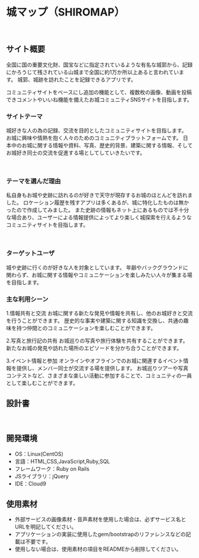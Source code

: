 # 城マップ（SHIROMAP）
​
## サイト概要
全国に国の重要文化財、国宝などに指定されているような有名な城郭から、記録にかろうじて残されている山城まで全国に約1万か所以上あると言われています。
城郭、城跡を訪れたことを記録できるアプリです。

コミュニティサイトをベースにし追加の機能として、複数枚の画像、動画を投稿できコメントやいいね機能を備えたお城コミュニティSNSサイトを目指します。

### サイトテーマ
城好きな人の為の記録、交流を目的としたコミュニティサイトを目指します。
お城に興味や情熱を抱く人々のためのコミュニティプラットフォームです。
日本中のお城に関する情報や資料、写真、歴史的背景、建築に関する情報、そしてお城好き同士の交流を促進する場としてしていきたいです。

​
### テーマを選んだ理由
私自身もお城や史跡に訪れるのが好きで天守が現存するお城のほとんどを訪れました。
ロケーション履歴を残すアプリは多くあるが、城に特化したものは無かったので作成してみました。
また史跡の情報もネット上にあるものでは不十分な場合あり、ユーザーによる情報提供によってより楽しく城探索を行えるようなコミュニティサイトを目指します。

​
### ターゲットユーザ
城や史跡に行くのが好きな人を対象としています。
年齢やバックグラウンドに関わらず、お城に関する情報やコミュニケーションを楽しみたい人々が集まる場を目指します。
​
### 主な利用シーン
 1.情報共有と交流
 お城に関する新たな発見や情報を共有し、他のお城好きと交流を行うことができます。
 歴史的な事実や建築に関する知識を交換し、共通の趣味を持つ仲間とのコミュニケーションを楽しむことができます。

 2.写真と旅行記の共有
 お城巡りの写真や旅行体験を共有することができます。
 新たなお城の発見や訪れた場所のエピソードを分かち合うことができます。

 3.イベント情報と参加
 オンラインやオフラインでのお城に関連するイベント情報を提供し、メンバー同士が交流する場を提供します。
 お城巡りツアーや写真コンテストなど、さまざまな楽しい活動に参加することで、コミュニティの一員として楽しむことができます。
​
## 設計書
<!--テーマを設定・提出する時点では不要です-->
​
## 開発環境
- OS：Linux(CentOS)
- 言語：HTML,CSS,JavaScript,Ruby,SQL
- フレームワーク：Ruby on Rails
- JSライブラリ：jQuery
- IDE：Cloud9
​
## 使用素材
- 外部サービスの画像素材・音声素材を使用した場合は、必ずサービス名とURLを明記してください。
- アプリケーションの実装に使用したgem/bootstrapのリファレンスなどの記載は不要です。
- 使用しない場合は、使用素材の項目をREADMEから削除してください。
